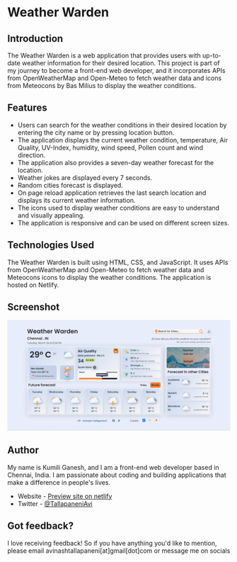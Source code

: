 # Weather Warden

## Introduction

The Weather Warden is a web application that provides users with up-to-date weather information for their desired location. This project is part of my journey to become a front-end web developer, and it incorporates APIs from OpenWeatherMap and Open-Meteo to fetch weather data and icons from Meteocons by Bas Milius to display the weather conditions.

## Features

* Users can search for the weather conditions in their desired location by entering the city name or by pressing location button.
* The application displays the current weather condition, temperature, Air Quality, UV-Index, humidity, wind speed, Pollen count and wind direction.
* The application also provides a seven-day weather forecast for the location.
* Weather jokes are displayed every 7 seconds.
* Random cities forecast is displayed.
* On page reload application retrieves the last search location and displays its current weather information.
* The icons used to display weather conditions are easy to understand and visually appealing.
* The application is responsive and can be used on different screen sizes.

## Technologies Used
The Weather Warden is built using HTML, CSS, and JavaScript. It uses APIs from OpenWeatherMap and Open-Meteo to fetch weather data and Meteocons icons to display the weather conditions. The application is hosted on Netlify.

## Screenshot

![](./weather-warden.png)

## Author

My name is Kumili Ganesh, and I am a front-end web developer based in Chennai, India. I am passionate about coding and building applications that make a difference in people's lives.

- Website - [Preview site on netlify](https://weather-warden.netlify.app/)
- Twitter - [@TallapaneniAvi](https://www.twitter.com/TallapaneniAvi)

## Got feedback?

I love receiving feedback! So if you have anything you'd like to mention, please email avinashtallapaneni[at]gmail[dot]com or message me on socials
